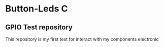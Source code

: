 # Button-Leds C

## GPIO Test repository

This repository is my first test for interact with my components electronic